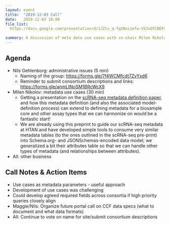 ```yaml
---
layout: event
title:  "2019-12-03 Call"
date:   2019-12-03 10:00
file_list:
  https://docs.google.com/presentation/d/1JZtv_q-fgXBoi1efw-VSJvQYCBEPx-SwehaRnLCQLTM/edit?usp=sharing

summary: A discussion of meta data use cases with co-chair Milen Nikolov.
---
```

## Agenda

- Nils Gehlenborg: administrative issues (5 min)
    - Naming of the group: https://forms.gle/7f4WCMfcdt7ZvYxd6
    - Reminder to submit consortium descriptions and links: https://forms.gle/anmLtNoSM1BRcWcX9
- Milen Nikolov: metadata use cases (30 min)
  - Getting a presentation on the [scRNA-seq metadata definition paper](https://arxiv.org/abs/1910.14623), and how this metadata definition (and also the associated model-definition process) can extend to defining metadata for a biosample core and other assay types that we can harmonize on would be a fantastic start!
  - We are already using this preprint to guide our scRNA-seq metadata at HTAN and have developed simple tools to consume very similar metadata tables (to the ones outlined in the scRNA-seq pre-print) into Schema.org- and JSONSchemas-encoded data model; we generalized a bit their attributes table so that we can handle other types of metadata (and relationships between attributes).
- All: other business


## Call Notes & Action Items
- Use cases as metadata parameters - useful approach
- Development of use cases was challenging
- Could develop agreed required fields across consortia if high priority queries closely align
- Maggie/Nils: Organize future portal call on CCF data specs (what to document and what data formats)
- All: Continue to vote on name for site/submit consortium descriptions
